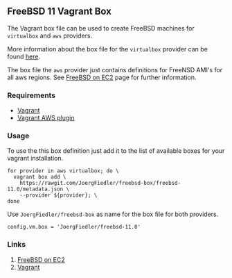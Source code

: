 ## FreeBSD 11 Vagrant Box

The Vagrant box file can be used to create FreeBSD machines for `virtualbox` and `aws` providers.

More information about the box file for the `virtualbox`
provider can be found [here](https://github.com/JoergFiedler/freebsd-vagrant-base-box).

The box file the `aws` provider just contains definitions
for FreeNSD AMI's for all aws regions. See [FreeBSD on EC2](http://www.daemonology.net/freebsd-on-ec2/) page for further information.

### Requirements

* [Vagrant](https://www.vagrantup.com)
* [Vagrant AWS plugin](https://github.com/mitchellh/vagrant-aws)

### Usage

To use the this box definition just add it to the list of
available boxes for your vagrant installation.

    for provider in aws virtualbox; do \
      vagrant box add \
        https://rawgit.com/JoergFiedler/freebsd-box/freebsd-11.0/metadata.json \
        --provider ${provider}; \
    done

Use `JoergFiedler/freebsd-box` as name for the box file for both providers.

    config.vm.box = 'JoergFiedler/freebsd-11.0'

### Links

1. [FreeBSD on EC2](http://www.daemonology.net/freebsd-on-ec2/)
1. [Vagrant](https://www.vagrantup.com)
